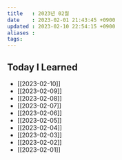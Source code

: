 ```yaml
---
title   : 2023년 02월
date    : 2023-02-01 21:43:45 +0900
updated : 2023-02-10 22:54:15 +0900
aliases : 
tags: 
---
```

## Today I Learned
- [[2023-02-10]]
- [[2023-02-09]]
- [[2023-02-08]]
- [[2023-02-07]]
- [[2023-02-06]]
- [[2023-02-05]]
- [[2023-02-04]]
- [[2023-02-03]]
- [[2023-02-02]]
- [[2023-02-01]]
